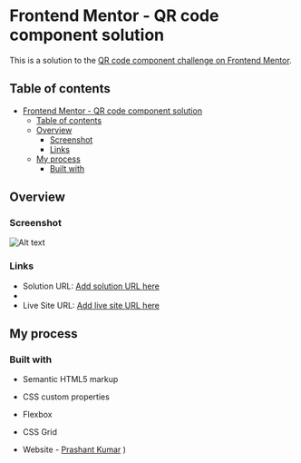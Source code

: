 # Frontend Mentor - QR code component solution

This is a solution to the [QR code component challenge on Frontend Mentor](https://www.frontendmentor.io/challenges/qr-code-component-iux_sIO_H).

## Table of contents

- [Frontend Mentor - QR code component solution](#frontend-mentor---qr-code-component-solution)
  - [Table of contents](#table-of-contents)
  - [Overview](#overview)
    - [Screenshot](#screenshot)
    - [Links](#links)
  - [My process](#my-process)
    - [Built with](#built-with)


## Overview

### Screenshot
![Alt text](image-1.png)



### Links

- Solution URL: [Add solution URL here](https://github.com/prashant-kr5117/QrCodeUIPractice.git)
- 
- Live Site URL: [Add live site URL here](https://qrcode-challege.netlify.app/)

## My process

### Built with

- Semantic HTML5 markup
- CSS custom properties
- Flexbox
- CSS Grid



- Website - [Prashant Kumar](https://prashant-portfolio-website.netlify.app/)
)
